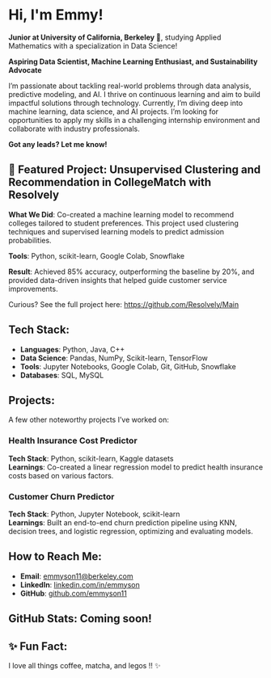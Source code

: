 # Hi, I'm Emmy!

**Junior at University of California, Berkeley 🐻**, studying Applied Mathematics with a specialization in Data Science!

**Aspiring Data Scientist, Machine Learning Enthusiast, and Sustainability Advocate**

I’m passionate about tackling real-world problems through data analysis, predictive modeling, and AI. I thrive on continuous learning and aim to build impactful solutions through technology. Currently, I’m diving deep into machine learning, data science, and AI projects. I’m looking for opportunities to apply my skills in a challenging internship environment and collaborate with industry professionals.

**Got any leads? Let me know!**

## 🎯 Featured Project: Unsupervised Clustering and Recommendation in CollegeMatch with Resolvely
**What We Did**: Co-created a machine learning model to recommend colleges tailored to student preferences. This project used clustering techniques and supervised learning models to predict admission probabilities.

**Tools**: Python, scikit-learn, Google Colab, Snowflake

**Result**: Achieved 85% accuracy, outperforming the baseline by 20%, and provided data-driven insights that helped guide customer service improvements.

Curious? See the full project here: https://github.com/Resolvely/Main

## Tech Stack:
- **Languages**: Python, Java, C++
- **Data Science**: Pandas, NumPy, Scikit-learn, TensorFlow
- **Tools**: Jupyter Notebooks, Google Colab, Git, GitHub, Snowflake
- **Databases**: SQL, MySQL

## Projects:
A few other noteworthy projects I’ve worked on:

### Health Insurance Cost Predictor
**Tech Stack**: Python, scikit-learn, Kaggle datasets  
**Learnings**: Co-created a linear regression model to predict health insurance costs based on various factors.

### Customer Churn Predictor
**Tech Stack**: Python, Jupyter Notebook, scikit-learn  
**Learnings**: Built an end-to-end churn prediction pipeline using KNN, decision trees, and logistic regression, optimizing and evaluating models.


## How to Reach Me:
- **Email**: [emmyson11@berkeley.com](mailto:emmyson11@berkeley.com)
- **LinkedIn**: [linkedin.com/in/emmyson](https://www.linkedin.com/in/emmyson)
- **GitHub**: [github.com/emmyson11](https://github.com/emmyson11)

## GitHub Stats: Coming soon!

## ✨ Fun Fact:
I love all things coffee, matcha, and legos !! ✨
